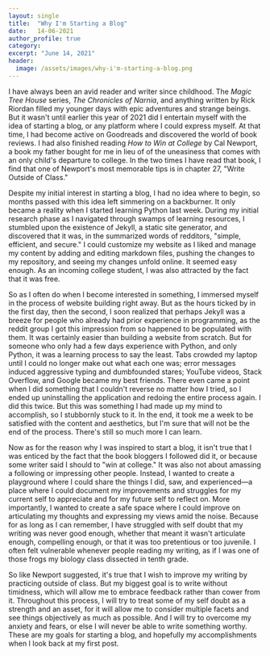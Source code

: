 ```yaml
---
layout: single
title:  "Why I'm Starting a Blog"
date:   14-06-2021
author_profile: true
category:
excerpt: "June 14, 2021"
header:
  image: /assets/images/why-i'm-starting-a-blog.png
---
```

<p> </p>

<p>I have always been an avid reader and writer since childhood. The <i>Magic Tree House</i> series, <i>The Chronicles of Narnia</i>, and anything written by Rick Riordan filled my younger days with epic adventures and strange beings. But it wasn't until earlier this year of 2021 did I entertain myself with the idea of starting a blog, or any platform where I could express myself. At that time, I had become active on Goodreads and discovered the world of book reviews. I had also finished reading <i>How to Win at College</i> by Cal Newport, a book my father bought for me in lieu of of the uneasiness that comes with an only child's departure to college. In the two times I have read that book, I find that one of Newport's  most memorable tips is in chapter 27, "Write Outside of Class."</p>

<p>Despite my initial interest in starting a blog, I had no idea where to begin, so months passed with this idea left simmering on a backburner. It only became a reality when I started learning Python last week. During my initial research phase as I navigated through swamps of learning resources, I stumbled upon the existence of Jekyll, a static site generator, and discovered that it was, in the summarized words of redditors, "simple, efficient, and secure." I could customize my website as I liked and manage my content by adding and editing markdown files, pushing the changes to my repository, and seeing my changes unfold online. It seemed easy enough. As an incoming college student, I was also attracted by the fact that it was free.</p>

<p>So as I often do when I become interested in something, I immersed myself in the process of website building right away. But as the hours ticked by in the first day, then the second, I soon realized that perhaps Jekyll was a breeze for people who already had prior experience in programming, as the reddit group I got this impression from so happened to be populated with them. It was certainly easier than building a website from scratch. But for someone who only had a few days experience with Python, and only Python, it was a learning process to say the least. Tabs crowded my laptop until I could no longer make out what each one was; error messages induced aggressive typing and dumbfounded stares; YouTube videos, Stack Overflow, and Google became my best friends. There even came a point when I did something that I couldn't reverse no matter how I tried, so I ended up uninstalling the application and redoing the entire process again. I did this twice. But this was something I had made up my mind to accomplish, so I stubbornly stuck to it. In the end, it took me a week to be satisfied with the content and aesthetics, but I'm sure that will not be the end of the process. There's still so much more I can learn.</p>

<p>Now as for the reason why I was inspired to start a blog, it isn't true that I was enticed by the fact that the book bloggers I followed did it, or because some writer said I should to "win at college." It was also not about amassing a following or impressing other people. Instead, I wanted to create a playground where I could share the things I did, saw, and experienced—a place where I could document my improvements and struggles for my current self to appreciate and for my future self to reflect on. More importantly, I wanted to create a safe space where I could improve on articulating my thoughts and expressing my views amid the noise. Because for as long as I can remember, I have struggled with self doubt that my writing was never good enough, whether that meant it wasn't articulate enough, compelling enough, or that it was too pretentious or too juvenile. I often felt vulnerable whenever people reading my writing, as if I was one of those frogs my biology class dissected in tenth grade.</p>

<p>So like Newport suggested, it's true that I wish to improve my writing by practicing outside of class. But my biggest goal is to write without timidness, which will allow me to embrace feedback rather than cower from it. Throughout this process, I will try to treat some of my self doubt as a strength and an asset, for it will allow me to consider multiple facets and see things objectively as much as possible. And I will try to overcome my anxiety and fears, or else I will never be able to write something worthy. These are my goals for starting a blog, and hopefully my accomplishments when I look back at my first post.</p>
